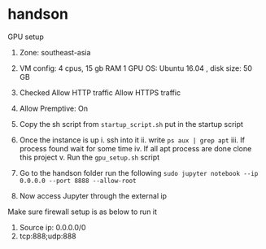 # handson

GPU setup
1. Zone: southeast-asia
2. VM config:
  4 cpus, 15 gb RAM
  1 GPU
  OS: Ubuntu 16.04 , disk size: 50 GB
3. Checked
  Allow HTTP traffic
  Allow HTTPS traffic
4. Allow Premptive: On

6. Copy the sh script from ```startup_script.sh``` put in the startup script

7. Once the instance is up
  i. ssh into it
  ii. write ```ps aux | grep apt```
  iii. If process found wait for some time 
  iv. If all apt process are done clone this project
  v. Run the ```gpu_setup.sh``` script
  
 8. Go to the handson folder run the following
   ```sudo jupyter notebook --ip 0.0.0.0 --port 8888 --allow-root```
 
 9. Now access Jupyter through the external ip
 
Make sure firewall setup is as below to run it
1. Source ip: 0.0.0.0/0
2. tcp:888;udp:888
